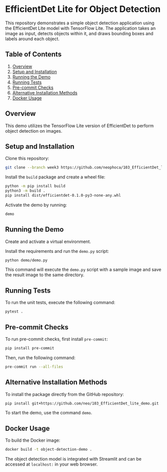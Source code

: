 # EfficientDet Lite for Object Detection

This repository demonstrates a simple object detection application using the EfficientDet Lite model with TensorFlow Lite. The application takes an image as input, detects objects within it, and draws bounding boxes and labels around each object.

## Table of Contents

1. [Overview](#overview)
2. [Setup and Installation](#setup-and-installation)
3. [Running the Demo](#running-the-demo)
4. [Running Tests](#running-tests)
5. [Pre-commit Checks](#pre-commit-checks)
6. [Alternative Installation Methods](#alternative-installation-methods)
7. [Docker Usage](#docker-usage)

## Overview

This demo utilizes the TensorFlow Lite version of EfficientDet to perform object detection on images.

## Setup and Installation

Clone this repository:

```bash
git clone --branch week3 https://github.com/neophoca/103_EfficientDet_lite_demo.git
```

Install the `build` package and create a wheel file:

```bash
python -m pip install build
python3 -m build .
pip install dist/efficientdet-0.1.0-py3-none-any.whl
```

Activate the demo by running:

```bash
demo
```

## Running the Demo

Create and activate a virtual environment.

Install the requirements and run the `demo.py` script:

```bash
python demo/demo.py
```

This command will execute the `demo.py` script with a sample image and save the result image to the same directory.

## Running Tests

To run the unit tests, execute the following command:

```bash
pytest .
```

## Pre-commit Checks

To run pre-commit checks, first install `pre-commit`:

```bash
pip install pre-commit
```

Then, run the following command:

```bash
pre-commit run --all-files
```

## Alternative Installation Methods

To install the package directly from the GitHub repository:

```bash
pip install git+https://github.com/neo/103_EfficientDet_lite_demo.git
```

To start the demo, use the command `demo`.

## Docker Usage

To build the Docker image:

```bash
docker build -t object-detection-demo .
```


The object detection model is integrated with Streamlit and can be accessed at `localhost:` in your web browser.
